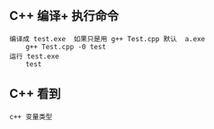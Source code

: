 ## C++ 编译+ 执行命令

```
编译成 test.exe  如果只是用 g++ Test.cpp 默认  a.exe
	g++ Test.cpp -0 test
运行 test.exe
	test 
```

## C++ 看到

```
c++ 变量类型
```



